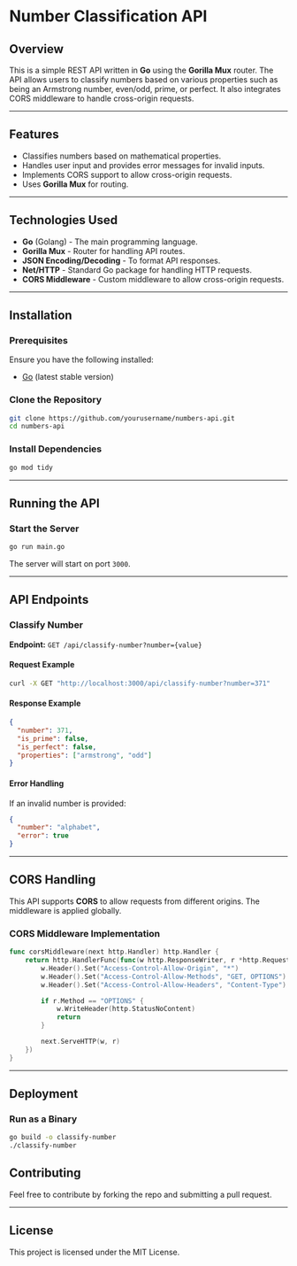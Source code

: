 # Number Classification API

## Overview

This is a simple REST API written in **Go** using the **Gorilla Mux** router. The API allows users to classify numbers based on various properties such as being an Armstrong number, even/odd, prime, or perfect. It also integrates CORS middleware to handle cross-origin requests.

---

## Features

- Classifies numbers based on mathematical properties.
- Handles user input and provides error messages for invalid inputs.
- Implements CORS support to allow cross-origin requests.
- Uses **Gorilla Mux** for routing.

---

## Technologies Used

- **Go** (Golang) - The main programming language.
- **Gorilla Mux** - Router for handling API routes.
- **JSON Encoding/Decoding** - To format API responses.
- **Net/HTTP** - Standard Go package for handling HTTP requests.
- **CORS Middleware** - Custom middleware to allow cross-origin requests.

---

## Installation

### **Prerequisites**

Ensure you have the following installed:

- [Go](https://go.dev/doc/install) (latest stable version)

### **Clone the Repository**

```sh
git clone https://github.com/yourusername/numbers-api.git
cd numbers-api
```

### **Install Dependencies**

```sh
go mod tidy
```

---

## Running the API

### **Start the Server**

```sh
go run main.go
```

The server will start on port `3000`.

---

## API Endpoints

### **Classify Number**

**Endpoint:** `GET /api/classify-number?number={value}`

#### **Request Example**

```sh
curl -X GET "http://localhost:3000/api/classify-number?number=371"
```

#### **Response Example**

```json
{
  "number": 371,
  "is_prime": false,
  "is_perfect": false,
  "properties": ["armstrong", "odd"]
}
```

#### **Error Handling**

If an invalid number is provided:

```json
{
  "number": "alphabet",
  "error": true
}
```

---

## CORS Handling

This API supports **CORS** to allow requests from different origins. The middleware is applied globally.

### **CORS Middleware Implementation**

```go
func corsMiddleware(next http.Handler) http.Handler {
    return http.HandlerFunc(func(w http.ResponseWriter, r *http.Request) {
        w.Header().Set("Access-Control-Allow-Origin", "*")
        w.Header().Set("Access-Control-Allow-Methods", "GET, OPTIONS")
        w.Header().Set("Access-Control-Allow-Headers", "Content-Type")

        if r.Method == "OPTIONS" {
            w.WriteHeader(http.StatusNoContent)
            return
        }

        next.ServeHTTP(w, r)
    })
}
```

---

## Deployment

### **Run as a Binary**

```sh
go build -o classify-number
./classify-number
```

## Contributing

Feel free to contribute by forking the repo and submitting a pull request.

---

## License

This project is licensed under the MIT License.

